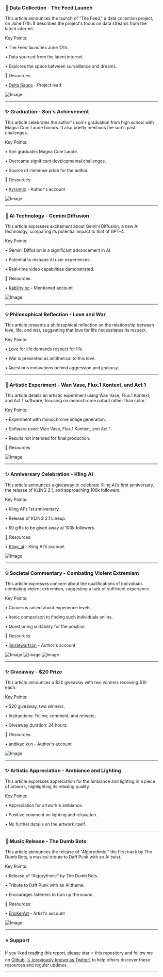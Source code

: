 ### 🚀 Data Collection - The Feed Launch

This article announces the launch of "The Feed," a data collection project, on June 17th.  It describes the project's focus on data streams from the latent internet.


Key Points:

• The Feed launches June 17th.

• Data sourced from the latent internet.

• Explores the space between surveillance and dreams.


🔗 Resources:

• [Delta Sauce](https://x.com/delta_sauce) - Project lead

![Image](https://pbs.twimg.com/media/GsjQ22JW8AAqTWq?format=jpg&name=small)


---
### ✨ Graduation - Son's Achievement

This article celebrates the author's son's graduation from high school with Magna Cum Laude honors. It also briefly mentions the son's past challenges.


Key Points:

• Son graduates Magna Cum Laude.

• Overcame significant developmental challenges.

• Source of immense pride for the author.


🔗 Resources:

• [Kyrannio](https://x.com/Kyrannio) - Author's account

![Image](https://pbs.twimg.com/media/GspQ3DAasAQMHID?format=jpg&name=small)


---
### 🤖 AI Technology - Gemini Diffusion

This article expresses excitement about Gemini Diffusion, a new AI technology, comparing its potential impact to that of GPT-4.


Key Points:

• Gemini Diffusion is a significant advancement in AI.

• Potential to reshape AI user experiences.

• Real-time video capabilities demonstrated.



🔗 Resources:

• [KabilityInc](https://x.com/KabilityInc) - Mentioned account

![Image](https://pbs.twimg.com/amplify_video_thumb/1930332028047597568/img/YGy5tpKG7AO9gtMH.jpg)


---
### 💡 Philosophical Reflection - Love and War

This article presents a philosophical reflection on the relationship between love, life, and war, suggesting that love for life necessitates its respect.


Key Points:

• Love for life demands respect for life.

• War is presented as antithetical to this love.

• Questions motivations behind aggression and jealousy.


---
### 🤖 Artistic Experiment - Wan Vase, Flux.1 Kontext, and Act 1

This article details an artistic experiment using Wan Vase, Flux.1 Kontext, and Act 1 software, focusing on monochrome output rather than color.


Key Points:

• Experiment with monochrome image generation.

• Software used: Wan Vase, Flux.1 Kontext, and Act 1.

• Results not intended for final production.


🔗 Resources:

![Image](https://pbs.twimg.com/amplify_video_thumb/1930225299062460416/img/mSDN0XM6Ry94KPAn.jpg)


---
### ✨ Anniversary Celebration - Kling AI

This article announces a giveaway to celebrate Kling AI's first anniversary, the release of KLING 2.1, and approaching 100k followers.


Key Points:

• Kling AI's 1st anniversary.

• Release of KLING 2.1 Lineup.

• 50 gifts to be given away at 100k followers.


🔗 Resources:

• [Kling_ai](https://x.com/Kling_ai) - Kling AI's account

![Image](https://pbs.twimg.com/media/GsmpWV2asDUiUXH?format=jpg&name=small)


---
### 💡 Societal Commentary - Combating Violent Extremism

This article expresses concern about the qualifications of individuals combating violent extremism, suggesting a lack of sufficient experience.


Key Points:

• Concerns raised about experience levels.

• Ironic comparison to finding such individuals online.

• Questioning suitability for the position.


🔗 Resources:

• [jimstewartson](https://x.com/jimstewartson) - Author's account

![Image](https://pbs.twimg.com/media/Gso1yt1asAI3ArU?format=jpg&name=small)
![Image](https://pbs.twimg.com/media/Gso1yt0bkAAjiWr?format=jpg&name=360x360)
![Image](https://pbs.twimg.com/media/Gso1ytzasAoLhHT?format=jpg&name=360x360)


---
### ✨ Giveaway - $20 Prize

This article announces a $20 giveaway with two winners receiving $10 each.


Key Points:

• $20 giveaway, two winners.

• Instructions: Follow, comment, and retweet.

• Giveaway duration: 24 hours.


🔗 Resources:

• [andikadikun](https://x.com/andikadikun) - Author's account

![Image](https://pbs.twimg.com/media/GsmUHEeasAcxjX5?format=jpg&name=small)


---
### ✨ Artistic Appreciation - Ambiance and Lighting

This article expresses appreciation for the ambiance and lighting in a piece of artwork, highlighting its relaxing quality.


Key Points:

• Appreciation for artwork's ambiance.

• Positive comment on lighting and relaxation.

• No further details on the artwork itself.


---
### 🚀 Music Release - The Dumb Bots

This article announces the release of "Algorythmic," the first track by The Dumb Bots, a musical tribute to Daft Punk with an AI twist.


Key Points:

• Release of "Algorythmic" by The Dumb Bots.

• Tribute to Daft Punk with an AI theme.

•  Encourages listeners to turn up the sound.


🔗 Resources:

• [EricKerArt](https://x.com/EricKerArt) - Artist's account

![Image](https://pbs.twimg.com/amplify_video_thumb/1924464686465994752/img/TuUX8-ZMI6wq9Att.jpg)


---

### ⭐️ Support

If you liked reading this report, please star ⭐️ this repository and follow me on [Github](https://github.com/Drix10), [𝕏 (previously known as Twitter)](https://x.com/DRIX_10_) to help others discover these resources and regular updates.

---